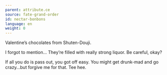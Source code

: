 ```yaml
---
parent: attribute.ce
source: fate-grand-order
id: nectar-bonbons
language: en
weight: 0
---
```


Valentine’s chocolates from Shuten-Douji.

I forgot to mention…
They’re filled with really strong liquor. Be careful, okay?

If all you do is pass out, you got off easy.
You might get drunk-mad and go crazy…but forgive me for that. Tee hee.

